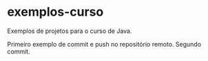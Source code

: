 # exemplos-curso
Exemplos de projetos para o curso de Java.

Primeiro exemplo de commit e push no repositório remoto.
Segundo commit.
